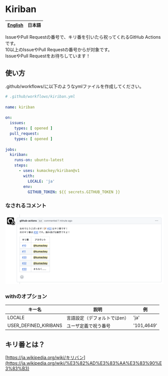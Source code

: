 # Kiriban

| [English](/docs/en.md) | **日本語** |
|------------------------|---------|

IssueやPull Requestの番号で、キリ番を引いたら祝ってくれるGitHub Actionsです。<br>
10以上のIssueやPull Requestの番号からが対象です。<br>
IssueやPull Requestをお待ちしています！

## 使い方

.github/workflows/に以下のようなymlファイルを作成してください。

```yml:.github/workflows/kiriban.yml
# .github/workflows/kiriban.yml

name: kiriban

on:
  issues:
    types: [ opened ]
  pull_request:
    types: [ opened ]

jobs:
  kiriban:
    runs-on: ubuntu-latest
    steps:
      - uses: kumackey/kiriban@v1
        with:
          LOCALE: 'ja'
        env:
          GITHUB_TOKEN: ${{ secrets.GITHUB_TOKEN }}

```

### なされるコメント

![Actionの結果、コメントされる](/img/comment_ja.png)

### withのオプション

| キー名                   | 説明              | 例          |
|-----------------------|-----------------|------------|
| LOCALE                | 言語設定（デフォルトではen） | 'ja'       |
| USER_DEFINED_KIRIBANS | ユーザ定義で祝う番号      | '101,4649' |

## キリ番とは？

[https://ja.wikipedia.org/wiki/キリバン](https://ja.wikipedia.org/wiki/%E3%82%AD%E3%83%AA%E3%83%90%E3%83%B3)
